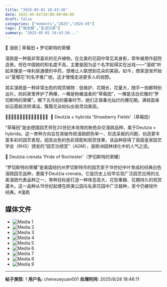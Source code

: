 ```yaml
---
title: "2025-05-01 18:43:36"
date: 2025-05-01T10:00:00+08:00
draft: false
categories: ["moments","2025","2025-05"]
tags: ["朋友圈","生活记录"]
summary: "2025-05-01 18:43:36..."
---
```


🌸 溲疏 | 草莓田 • 罗切斯特的荣耀

溲疏是一种我非常喜欢的花卉植物，在北美的花园中常见其身影，常年被用作庭院造景。但在中国她的知名度不高，主要是因为这个名字起得实在出戏——“溲疏”听起来像是一味利尿通便的中药，很难让人联想到花朵的美丽。如今，商家逐渐开始以“夏樱花”的名字推广她，这才慢慢走进更多人的视野。

其实溲疏是一种非常出色的观赏植物：低维护、花期长、花量大，随手一拍都特别出片。妈妈家里养护了两棵，一棵是粉嫩温柔的“草莓田”，一棵是洁白优雅的“罗切斯特的荣耀”。眼下五月初的暮春时节，她们正值春光灿烂的爆花期。满枝盈香如云霞般流转涌溢，簇簇花朵如仙女般灵动美丽。

🍓🌟🍓🌟🍓🌟🍓🌟🍓🌟🍓🌟🍓🌟🍓
​
​🍓 Deutzia × hybrida 'Strawberry Fields'（草莓田）

“草莓田”是由德国园艺师在20世纪末培育的粉色杂交溲疏品种，属于Deutzia × hybrida。这一育种方向旨在突破传统溲疏颜色单一、形态呆板的问题，创造更丰富多彩的园艺表现。因其出色的色彩搭配和观赏效果，该品种获得了英国皇家园艺学会（RHS）颁发的“园艺功绩奖”（AGM），是欧洲园林绿化中的人气之选。

🌟 Deutzia crenata 'Pride of Rochester'（罗切斯特的荣耀）

“罗切斯特的荣耀”是美国纽约州罗切斯特市的园艺家于19世纪中叶育成的经典白色溲疏园艺品种，隶属于Deutzia crenata。它是历史上较早实现广泛园艺应用的北美溲疏代表品种之一，育种目标是打造一种体态高大、花型重瓣、花期持久的观赏灌木。这一品种从19世纪起便在欧美公园与私家花园中广泛栽种，至今仍被视作经典。
​
​#溲疏

## 媒体文件

- ![Media 1](/Moments/photos/2025-05-01/202505011843360.jpg)
- ![Media 2](/Moments/photos/2025-05-01/202505011843361.jpg)
- ![Media 3](/Moments/photos/2025-05-01/202505011843362.jpg)
- ![Media 4](/Moments/photos/2025-05-01/202505011843363.jpg)
- ![Media 5](/Moments/photos/2025-05-01/202505011843364.jpg)
- ![Media 6](/Moments/photos/2025-05-01/202505011843365.jpg)
- ![Media 7](/Moments/photos/2025-05-01/202505011843366.jpg)
- ![Media 8](/Moments/photos/2025-05-01/202505011843367.jpg)
- ![Media 9](/Moments/photos/2025-05-01/202505011843368.jpg)

---

**帖子类型:** 1
**用户名:** chenxueyuan001
**处理时间:** 2025/8/28 18:46:11
